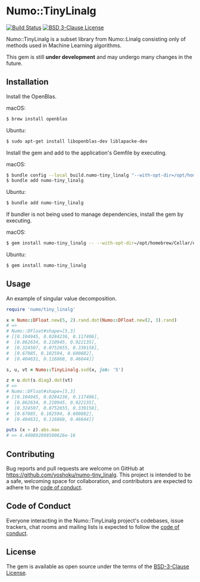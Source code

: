 # Numo::TinyLinalg

[![Build Status](https://github.com/yoshoku/numo-tiny_linalg/actions/workflows/main.yml/badge.svg)](https://github.com/yoshoku/numo-tiny_linalg/actions/workflows/main.yml)
[![BSD 3-Clause License](https://img.shields.io/badge/License-BSD%203--Clause-orange.svg)](https://github.com/yoshoku/numo-tiny_linalg/blob/main/LICENSE.txt)

Numo::TinyLinalg is a subset library from Numo::Linalg consisting only of methods used in Machine Learning algorithms.

This gem is still **under development** and may undergo many changes in the future.

## Installation

Install the OpenBlas.

macOS:

```sh
$ brew install openblas
```

Ubuntu:

```sh
$ sudo apt-get install libopenblas-dev liblapacke-dev
```

Install the gem and add to the application's Gemfile by executing.

macOS:

```sh
$ bundle config --local build.numo-tiny_linalg "--with-opt-dir=/opt/homebrew/Cellar/openblas/0.3.23/"
$ bundle add numo-tiny_linalg
```

Ubuntu:

```sh
$ bundle add numo-tiny_linalg
```

If bundler is not being used to manage dependencies, install the gem by executing.

macOS:

```sh
$ gem install numo-tiny_linalg -- --with-opt-dir=/opt/homebrew/Cellar/openblas/0.3.23/
```

Ubuntu:

```sh
$ gem install numo-tiny_linalg
```

## Usage

An example of singular value decomposition.

```ruby
require 'numo/tiny_linalg'

x = Numo::DFloat.new(5, 2).rand.dot(Numo::DFloat.new(2, 3).rand)
# =>
# Numo::DFloat#shape=[5,3]
# [[0.104945, 0.0284236, 0.117406],
#  [0.862634, 0.210945, 0.922135],
#  [0.324507, 0.0752655, 0.339158],
#  [0.67085, 0.102594, 0.600882],
#  [0.404631, 0.116868, 0.46644]]

s, u, vt = Numo::TinyLinalg.svd(x, job: 'S')

z = u.dot(s.diag).dot(vt)
# =>
# Numo::DFloat#shape=[5,3]
# [[0.104945, 0.0284236, 0.117406],
#  [0.862634, 0.210945, 0.922135],
#  [0.324507, 0.0752655, 0.339158],
#  [0.67085, 0.102594, 0.600882],
#  [0.404631, 0.116868, 0.46644]]

puts (x - z).abs.max
# => 4.440892098500626e-16
```

## Contributing

Bug reports and pull requests are welcome on GitHub at https://github.com/yoshoku/numo-tiny_linalg.
This project is intended to be a safe, welcoming space for collaboration, and contributors are expected to adhere to the [code of conduct](https://github.com/yoshoku/numo-tiny_linalg/blob/main/CODE_OF_CONDUCT.md).

## Code of Conduct

Everyone interacting in the Numo::TinyLinalg project's codebases, issue trackers, chat rooms and mailing lists is expected to follow the [code of conduct](https://github.com/yoshoku/numo-tiny_linalg/blob/main/CODE_OF_CONDUCT.md).

## License

The gem is available as open source under the terms of the [BSD-3-Clause License](https://opensource.org/licenses/BSD-3-Clause).
